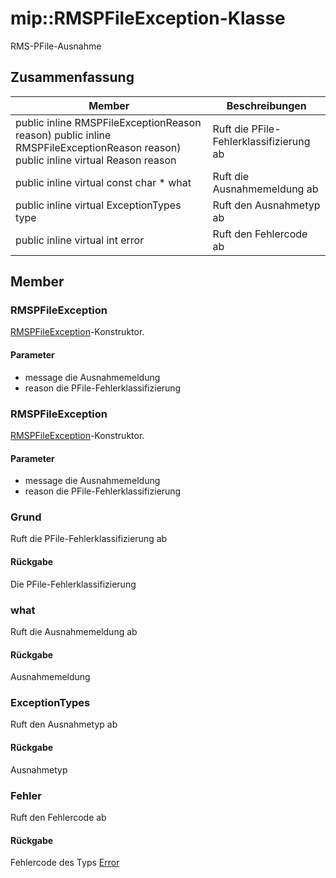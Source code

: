 # <a name="class-miprmspfileexception"></a>mip::RMSPFileException-Klasse 
RMS-PFile-Ausnahme
## <a name="summary"></a>Zusammenfassung
 Member                        | Beschreibungen                                
--------------------------------|---------------------------------------------
public inline  RMSPFileExceptionReason reason) public inline  RMSPFileExceptionReason reason) public inline virtual Reason reason | Ruft die PFile-Fehlerklassifizierung ab
public inline virtual const char * what | Ruft die Ausnahmemeldung ab
public inline virtual ExceptionTypes type | Ruft den Ausnahmetyp ab
public inline virtual int error | Ruft den Fehlercode ab
## <a name="members"></a>Member
### <a name="rmspfileexception"></a>RMSPFileException
[RMSPFileException](#classmip_1_1_r_m_s_p_file_exception)-Konstruktor.
#### <a name="parameters"></a>Parameter
* message die Ausnahmemeldung 
* reason die PFile-Fehlerklassifizierung
### <a name="rmspfileexception"></a>RMSPFileException
[RMSPFileException](#classmip_1_1_r_m_s_p_file_exception)-Konstruktor.
#### <a name="parameters"></a>Parameter
* message die Ausnahmemeldung 
* reason die PFile-Fehlerklassifizierung
### <a name="reason"></a>Grund
Ruft die PFile-Fehlerklassifizierung ab
#### <a name="returns"></a>Rückgabe
Die PFile-Fehlerklassifizierung
### <a name="what"></a>what
Ruft die Ausnahmemeldung ab
#### <a name="returns"></a>Rückgabe
Ausnahmemeldung
### <a name="exceptiontypes"></a>ExceptionTypes
Ruft den Ausnahmetyp ab
#### <a name="returns"></a>Rückgabe
Ausnahmetyp
### <a name="error"></a>Fehler
Ruft den Fehlercode ab
#### <a name="returns"></a>Rückgabe
Fehlercode des Typs [Error](#classmip_1_1_error)